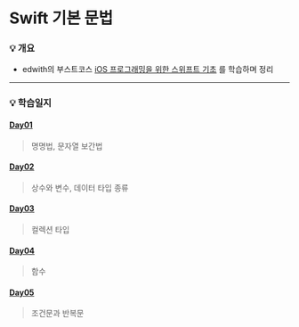# Swift 기본 문법
### :bulb: 개요
- edwith의 부스트코스 [iOS 프로그래밍을 위한 스위프트 기초](https://www.edwith.org/boostcamp_ios/joinLectures/38564)
를 학습하며 정리 
---
### :bulb: 학습일지
#### [Day01](./day01)
  > 명명법, 문자열 보간법  
#### [Day02](./day02)
  > 상수와 변수, 데이터 타입 종류  
#### [Day03](./day03)
  > 컬렉션 타입
#### [Day04](./day04)
  > 함수
#### [Day05](./day05)
  > 조건문과 반복문
